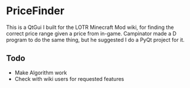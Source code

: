 # PriceFinder
This is a QtGui I built for the LOTR Minecraft Mod wiki, for finding the correct price range given a price from in-game. Campinator made a D program to do the same thing, but he suggested I do a PyQt project for it.

## Todo
* Make Algorithm work
* Check with wiki users for requested features
